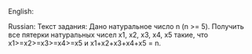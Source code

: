 ﻿English:


Russian:
Текст задания: Дано натуральное число n (n >= 5). Получить все пятерки натуральных чисел х1, х2, х3, х4, х5 такие, что х1>=x2>=x3>=x4>=x5 и x1+x2+x3+x4+x5 = n.
